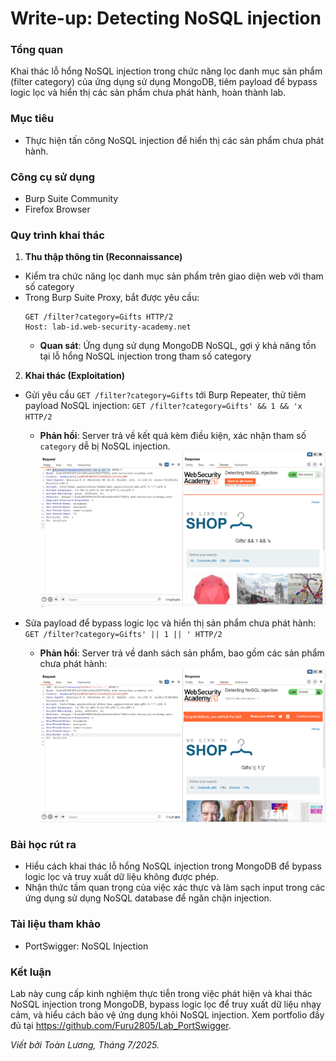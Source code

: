 # Write-up: Detecting NoSQL injection

### Tổng quan
Khai thác lỗ hổng NoSQL injection trong chức năng lọc danh mục sản phẩm (filter category) của ứng dụng sử dụng MongoDB, tiêm payload để bypass logic lọc và hiển thị các sản phẩm chưa phát hành, hoàn thành lab.

### Mục tiêu
- Thực hiện tấn công NoSQL injection để hiển thị các sản phẩm chưa phát hành.

### Công cụ sử dụng
- Burp Suite Community
- Firefox Browser

### Quy trình khai thác
1. **Thu thập thông tin (Reconnaissance)**
- Kiểm tra chức năng lọc danh mục sản phẩm trên giao diện web với tham số category
- Trong Burp Suite Proxy, bắt được yêu cầu:
    ```
    GET /filter?category=Gifts HTTP/2
    Host: lab-id.web-security-academy.net
    ```
    - **Quan sát**: Ứng dụng sử dụng MongoDB NoSQL, gợi ý khả năng tồn tại lỗ hổng NoSQL injection trong tham số category

2. **Khai thác (Exploitation)**
- Gửi yêu cầu `GET /filter?category=Gifts` tới Burp Repeater, thử tiêm payload NoSQL injection:
    `GET /filter?category=Gifts' && 1 && 'x HTTP/2`
    - **Phản hồi**: Server trả về kết quả kèm điều kiện, xác nhận tham số `category` dễ bị NoSQL injection.
        ![1](./images/2_detect.png)

- Sửa payload để bypass logic lọc và hiển thị sản phẩm chưa phát hành:
    `GET /filter?category=Gifts' || 1 || ' HTTP/2`
    - **Phản hồi**: Server trả về danh sách sản phẩm, bao gồm các sản phẩm chưa phát hành:
        ![solved](./images/3_solved.png)

### Bài học rút ra
- Hiểu cách khai thác lỗ hổng NoSQL injection trong MongoDB để bypass logic lọc và truy xuất dữ liệu không được phép.
- Nhận thức tầm quan trọng của việc xác thực và làm sạch input trong các ứng dụng sử dụng NoSQL database để ngăn chặn injection.

### Tài liệu tham khảo
- PortSwigger: NoSQL Injection

### Kết luận
Lab này cung cấp kinh nghiệm thực tiễn trong việc phát hiện và khai thác NoSQL injection trong MongoDB, bypass logic lọc để truy xuất dữ liệu nhạy cảm, và hiểu cách bảo vệ ứng dụng khỏi NoSQL injection. Xem portfolio đầy đủ tại https://github.com/Furu2805/Lab_PortSwigger.

*Viết bởi Toàn Lương, Tháng 7/2025.*